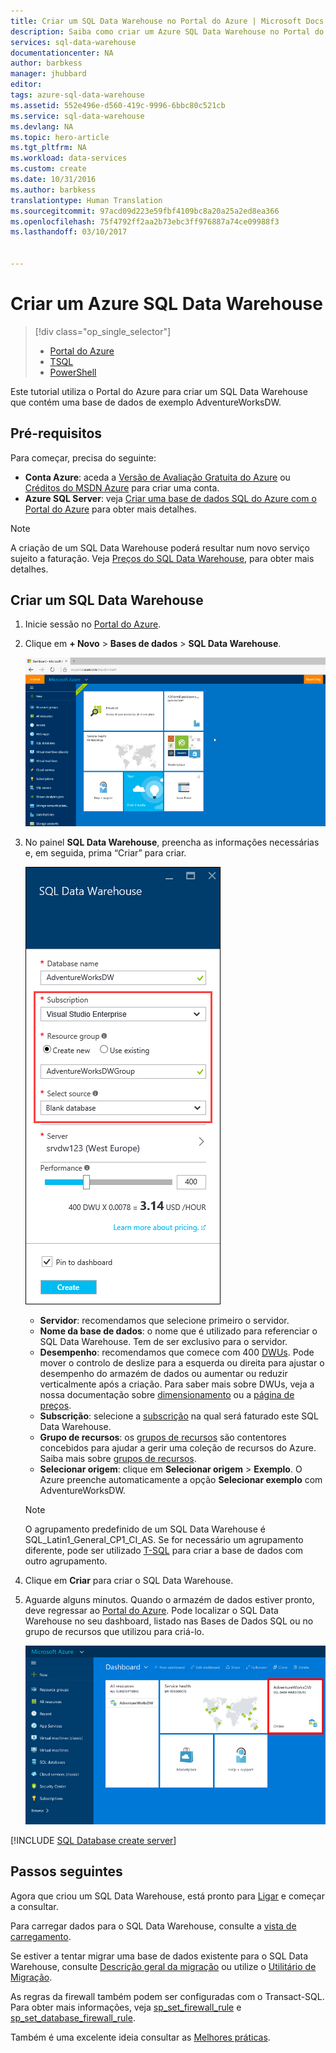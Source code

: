 ```yaml
---
title: Criar um SQL Data Warehouse no Portal do Azure | Microsoft Docs
description: Saiba como criar um Azure SQL Data Warehouse no Portal do Azure
services: sql-data-warehouse
documentationcenter: NA
author: barbkess
manager: jhubbard
editor: 
tags: azure-sql-data-warehouse
ms.assetid: 552e496e-d560-419c-9996-6bbc80c521cb
ms.service: sql-data-warehouse
ms.devlang: NA
ms.topic: hero-article
ms.tgt_pltfrm: NA
ms.workload: data-services
ms.custom: create
ms.date: 10/31/2016
ms.author: barbkess
translationtype: Human Translation
ms.sourcegitcommit: 97acd09d223e59fbf4109bc8a20a25a2ed8ea366
ms.openlocfilehash: 75f4792ff2aa2b73ebc3ff976887a74ce09988f3
ms.lasthandoff: 03/10/2017


---
```

# <a name="create-an-azure-sql-data-warehouse"></a>Criar um Azure SQL Data Warehouse
> [!div class="op_single_selector"]
> * [Portal do Azure](sql-data-warehouse-get-started-provision.md)
> * [TSQL](sql-data-warehouse-get-started-create-database-tsql.md)
> * [PowerShell](sql-data-warehouse-get-started-provision-powershell.md)
>
>

Este tutorial utiliza o Portal do Azure para criar um SQL Data Warehouse que contém uma base de dados de exemplo AdventureWorksDW.

## <a name="prerequisites"></a>Pré-requisitos
Para começar, precisa do seguinte:

* **Conta Azure**: aceda a [Versão de Avaliação Gratuita do Azure][Azure Free Trial] ou [Créditos do MSDN Azure][MSDN Azure Credits] para criar uma conta.
* **Azure SQL Server**: veja [Criar uma base de dados SQL do Azure com o Portal do Azure][Create an Azure SQL database in the Azure portal] para obter mais detalhes.

> [!NOTE]
> A criação de um SQL Data Warehouse poderá resultar num novo serviço sujeito a faturação.  Veja [Preços do SQL Data Warehouse][SQL Data Warehouse pricing], para obter mais detalhes.
>
>

## <a name="create-a-sql-data-warehouse"></a>Criar um SQL Data Warehouse
1. Inicie sessão no [Portal do Azure](https://portal.azure.com).
2. Clique em **+ Novo** > **Bases de dados** > **SQL Data Warehouse**.

    ![Criar](./media/sql-data-warehouse-get-started-provision/create-sample.gif)
3. No painel **SQL Data Warehouse**, preencha as informações necessárias e, em seguida, prima “Criar” para criar.

    ![Criar base de dados](./media/sql-data-warehouse-get-started-provision/create-database.png)

   * **Servidor**: recomendamos que selecione primeiro o servidor.  
   * **Nome da base de dados**: o nome que é utilizado para referenciar o SQL Data Warehouse.  Tem de ser exclusivo para o servidor.
   * **Desempenho**: recomendamos que comece com 400 [DWUs][DWU]. Pode mover o controlo de deslize para a esquerda ou direita para ajustar o desempenho do armazém de dados ou aumentar ou reduzir verticalmente após a criação.  Para saber mais sobre DWUs, veja a nossa documentação sobre [dimensionamento](sql-data-warehouse-manage-compute-overview.md) ou a [página de preços][SQL Data Warehouse pricing].
   * **Subscrição**: selecione a [subscrição] na qual será faturado este SQL Data Warehouse.
   * **Grupo de recursos**: os [grupos de recursos][Resource group] são contentores concebidos para ajudar a gerir uma coleção de recursos do Azure. Saiba mais sobre [grupos de recursos](../azure-resource-manager/resource-group-overview.md).
   * **Selecionar origem**: clique em **Selecionar origem** > **Exemplo**. O Azure preenche automaticamente a opção **Selecionar exemplo** com AdventureWorksDW.

   > [!NOTE]
   > O agrupamento predefinido de um SQL Data Warehouse é SQL_Latin1_General_CP1_CI_AS. Se for necessário um agrupamento diferente, pode ser utilizado [T-SQL][T-SQL] para criar a base de dados com outro agrupamento.
   >
   >

1. Clique em **Criar** para criar o SQL Data Warehouse.
2. Aguarde alguns minutos. Quando o armazém de dados estiver pronto, deve regressar ao [Portal do Azure](https://portal.azure.com). Pode localizar o SQL Data Warehouse no seu dashboard, listado nas Bases de Dados SQL ou no grupo de recursos que utilizou para criá-lo.

    ![vista de portal](./media/sql-data-warehouse-get-started-provision/database-portal-view.png)

[!INCLUDE [SQL Database create server](../../includes/sql-database-create-new-server-firewall-portal.md)]

## <a name="next-steps"></a>Passos seguintes
Agora que criou um SQL Data Warehouse, está pronto para [Ligar](sql-data-warehouse-connect-overview.md) e começar a consultar.

Para carregar dados para o SQL Data Warehouse, consulte a [vista de carregamento](sql-data-warehouse-overview-load.md).

Se estiver a tentar migrar uma base de dados existente para o SQL Data Warehouse, consulte [Descrição geral da migração](sql-data-warehouse-overview-migrate.md) ou utilize o [Utilitário de Migração](sql-data-warehouse-migrate-migration-utility.md).

As regras da firewall também podem ser configuradas com o Transact-SQL. Para obter mais informações, veja [sp_set_firewall_rule][sp_set_firewall_rule] e [sp_set_database_firewall_rule][sp_set_database_firewall_rule].

Também é uma excelente ideia consultar as [Melhores práticas][Best practices].

<!--Article references-->
[Create an Azure SQL database in the Azure portal]: ../sql-database/sql-database-get-started.md
[Create an Azure SQL database with PowerShell]: ../sql-database/sql-database-create-and-configure-database-powershell
[resource groups]: ../azure-resource-manager/resource-group-template-deploy-portal.md
[Best practices]: sql-data-warehouse-best-practices.md
[DWU]: sql-data-warehouse-overview-what-is.md
[subscrição]: ../azure-glossary-cloud-terminology.md#subscription
[resource group]: ../azure-glossary-cloud-terminology.md#resource-group
[T-SQL]: ./sql-data-warehouse-get-started-create-database-tsql.md

<!--MSDN references-->
[sp_set_firewall_rule]: https://msdn.microsoft.com/library/dn270017.aspx
[sp_set_database_firewall_rule]: https://msdn.microsoft.com/library/dn270010.aspx

<!--Other Web references-->
[SQL Data Warehouse pricing]: https://azure.microsoft.com/pricing/details/sql-data-warehouse/
[Azure Free Trial]: https://azure.microsoft.com/pricing/free-trial/?WT.mc_id=A261C142F
[MSDN Azure Credits]: https://azure.microsoft.com/pricing/member-offers/msdn-benefits-details/?WT.mc_id=A261C142F

